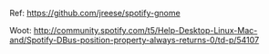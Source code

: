 Ref: https://github.com/jreese/spotify-gnome

Woot: http://community.spotify.com/t5/Help-Desktop-Linux-Mac-and/Spotify-DBus-position-property-always-returns-0/td-p/54107
